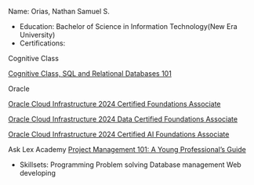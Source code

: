 Name:
  Orias, Nathan Samuel S.
- Education:
  Bachelor of Science in Information Technology(New Era University)
- Certifications:

Cognitive Class 

[Cognitive Class, SQL and Relational Databases 101](https://courses.cognitiveclass.ai/certificates/95c9e4e9e0954cbcb37a0ea482713b17#)

Oracle 

[Oracle Cloud Infrastructure 2024 Certified Foundations Associate](https://catalog-education.oracle.com/ords/certview/sharebadge?id=40BA556181594EFF05C927570002AEED7F5A2906B47C288C5393462F76F5C2AD)

[Oracle Cloud Infrastructure 2024 Data Certified Foundations Associate](https://catalog-education.oracle.com/ords/certview/sharebadge?id=40BA556181594EFF05C927570002AEED13A732505524C08358D486191313E57D)

[Oracle Cloud Infrastructure 2024 Certified AI Foundations Associate](https://catalog-education.oracle.com/ords/certview/sharebadge?id=0BB773A2F0CA30A80731633B2DB45B580786643A91A238767A1DCACCEC0E11AA)

Ask Lex Academy
[Project Management 101: A Young Professional’s Guide]([https://catalog-education.oracle.com/ords/certview/sharebadge?id=0BB773A2F0CA30A80731633B2DB45B580786643A91A238767A1DCACCEC0E11AA](https://d3i2gqofoofx4c.cloudfront.net/web/production/uploads/gallery/certificates/ca5d9e5f-0db7-4696-8d1c-2ee83291f6e2/Engr%20Abdullah%20Galo%20Jr.png))

- Skillsets:
  Programming
  Problem solving
  Database management
  Web developing
 
